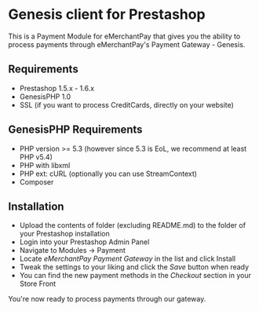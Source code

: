 Genesis client for Prestashop
=============================

This is a Payment Module for eMerchantPay that gives you the ability to process payments through eMerchantPay's Payment Gateway - Genesis.

Requirements
------------

* Prestashop 1.5.x - 1.6.x
* GenesisPHP 1.0
* SSL (if you want to process CreditCards, directly on your website)

GenesisPHP Requirements
------------

* PHP version >= 5.3 (however since 5.3 is EoL, we recommend at least PHP v5.4)
* PHP with libxml
* PHP ext: cURL (optionally you can use StreamContext)
* Composer

Installation
------------

* Upload the contents of folder (excluding README.md) to the <root> folder of your Prestashop installation
* Login into your Prestashop Admin Panel
* Navigate to Modules -> Payment
* Locate *eMerchantPay Payment Gateway* in the list and click Install
* Tweak the settings to your liking and click the *Save* button when ready
* You can find the new payment methods in the *Checkout* section in your Store Front

You're now ready to process payments through our gateway.